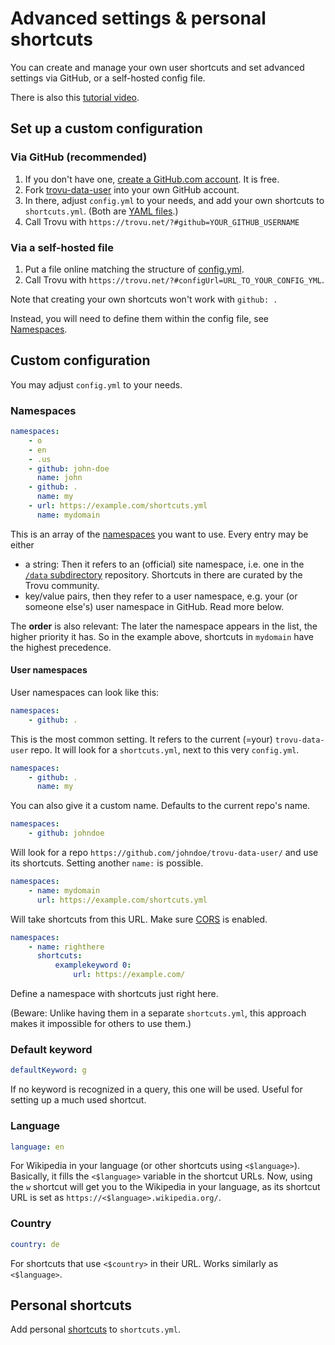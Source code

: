# Advanced settings & personal shortcuts

You can create and manage your own user shortcuts and set advanced settings via GitHub, or a self-hosted config file.

There is also this [tutorial video](https://www.youtube.com/watch?v=DA9GjWr4WbY).

## Set up a custom configuration

### Via GitHub (recommended)

1. If you don't have one, [create a GitHub.com account](https://github.com/signup). It is free.
1. Fork [trovu-data-user](https://github.com/trovu/trovu-data-user) into your own GitHub account.
1. In there, adjust `config.yml` to your needs, and add your own shortcuts to `shortcuts.yml`. (Both are [YAML files](https://en.wikipedia.org/wiki/YAML).)
1. Call Trovu with `https://trovu.net/?#github=YOUR_GITHUB_USERNAME`

### Via a self-hosted file

1. Put a file online matching the structure of [config.yml](https://github.com/trovu/trovu-data-user/blob/master/config.yml).
1. Call Trovu with `https://trovu.net/?#configUrl=URL_TO_YOUR_CONFIG_YML`.

Note that creating your own shortcuts won't work with `github: .`

Instead, you will need to define them within the config file, see [Namespaces](#namespaces).

## Custom configuration

You may adjust `config.yml` to your needs.

### Namespaces

```yaml
namespaces:
    - o
    - en
    - .us
    - github: john-doe
      name: john
    - github: .
      name: my
    - url: https://example.com/shortcuts.yml
      name: mydomain
```

This is an array of the [namespaces](../shortcuts/namespaces.md) you want to use. Every entry may be either

-   a string: Then it refers to an (official) site namespace, i.e. one in the [`/data` subdirectory](https://github.com/trovu/trovu/tree/master/data/) repository. Shortcuts in there are curated by the Trovu community.
-   key/value pairs, then they refer to a user namespace, e.g. your (or someone else's) user namespace in GitHub. Read more below.

The **order** is also relevant: The later the namespace appears in the list, the higher priority it has. So in the example above, shortcuts in `mydomain` have the highest precedence.

#### User namespaces

User namespaces can look like this:

```yaml
namespaces:
    - github: .
```

This is the most common setting. It refers to the current (=your) `trovu-data-user` repo. It will look for a `shortcuts.yml`, next to this very `config.yml`.

```yaml
namespaces:
    - github: .
      name: my
```

You can also give it a custom name. Defaults to the current repo's name.

```yaml
namespaces:
    - github: johndoe
```

Will look for a repo `https://github.com/johndoe/trovu-data-user/` and use its shortcuts. Setting another `name:` is possible.

```yaml
namespaces:
    - name: mydomain
      url: https://example.com/shortcuts.yml
```

Will take shortcuts from this URL. Make sure [CORS](https://en.wikipedia.org/wiki/Cross-origin_resource_sharing) is enabled.

```yaml
namespaces:
    - name: righthere
      shortcuts:
          examplekeyword 0:
              url: https://example.com/
```

Define a namespace with shortcuts just right here.

(Beware: Unlike having them in a separate `shortcuts.yml`, this approach makes it impossible for others to use them.)

### Default keyword

```yaml
defaultKeyword: g
```

If no keyword is recognized in a query, this one will be used. Useful for setting up a much used shortcut.

### Language

```yaml
language: en
```

For Wikipedia in your language (or other shortcuts using `<$language>`). Basically, it fills the `<$language>` variable in the shortcut URLs. Now, using the `w` shortcut will get you to the Wikipedia in your language, as its shortcut URL is set as `https://<$language>.wikipedia.org/`.

### Country

```yaml
country: de
```

For shortcuts that use `<$country>` in their URL. Works similarly as `<$language>`.

## Personal shortcuts

Add personal [shortcuts](../shortcuts/index.md) to `shortcuts.yml`.
